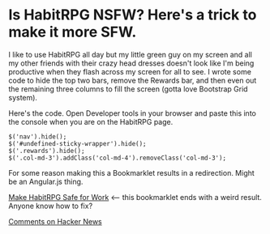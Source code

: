 # Is HabitRPG NSFW? Here's a trick to make it more SFW.

I like to use HabitRPG all day but my little green guy on my screen and all my other friends with their crazy head dresses doesn't look like I'm being productive when they flash across my screen for all to see. I wrote some code to hide the top two bars, remove the Rewards bar, and then even out the remaining three columns to fill the screen (gotta love Bootstrap Grid system). 

Here's the code. Open Developer tools in your browser and paste this into the console when you are on the HabitRPG page.
```
$('nav').hide();
$('#undefined-sticky-wrapper').hide();
$('.rewards').hide();
$('.col-md-3').addClass('col-md-4').removeClass('col-md-3');
```

For some reason making this a Bookmarklet results in a redirection. Might be an Angular.js thing.

<a href="javascript:$('nav').hide();$('#undefined-sticky-wrapper').hide();$('.rewards').hide();$('.col-md-3').addClass('col-md-4').removeClass('col-md-3');">Make HabitRPG Safe for Work</a> <-- this bookmarklet ends with a weird result. Anyone know how to fix?

<a href="https://news.ycombinator.com/item?id=8219501">Comments on Hacker News</a>

